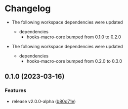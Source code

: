 # Changelog

* The following workspace dependencies were updated
  * dependencies
    * hooks-macro-core bumped from 0.1.0 to 0.2.0

* The following workspace dependencies were updated
  * dependencies
    * hooks-macro-core bumped from 0.2.0 to 0.3.0

## 0.1.0 (2023-03-16)


### Features

* release v2.0.0-alpha ([b80d71e](https://github.com/frender-rs/hooks/commit/b80d71e8dd8aa80557a139b27094888b376f02a8))

